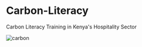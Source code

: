 # Carbon-Literacy
Carbon Literacy Training in Kenya's Hospitality Sector

![carbon](https://github.com/user-attachments/assets/8194f717-ce40-4656-8969-701d1cb64a0e)
